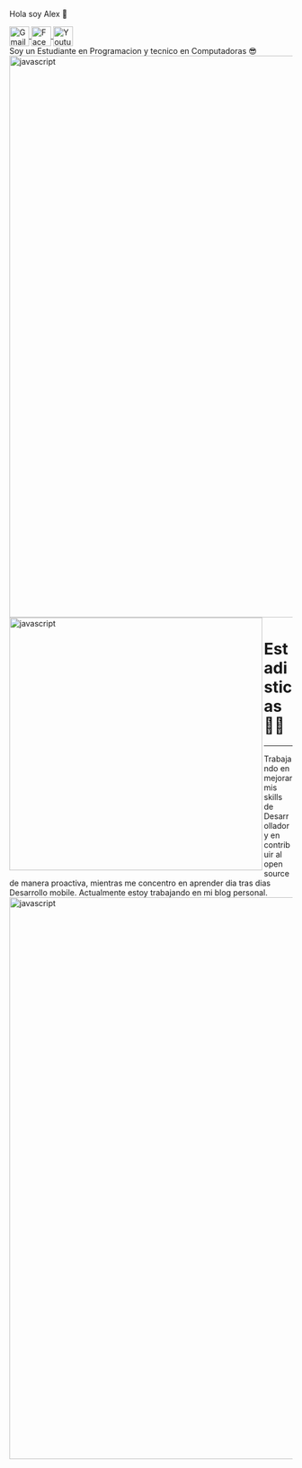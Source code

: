 Hola soy Alex  👋


<a href="mailto:alexdcancho@gmail.com" target="_blank" >
  <img align="center" 
       alt="Gmail" 
       width="35px" 
       src="https://cdn-icons-png.flaticon.com/512/5968/5968534.png" />
</a>

<a href="https://www.facebook.com/alex.cancho.77" target="_blank" >
  <img align="center" 
       alt="Facebook" 
       width="35px" 
       src="https://cdn-icons-png.flaticon.com/512/733/733547.png" />
</a>

<a href="https://www.youtube.com/channel/UC9_XV5rbB7iGUj_bapiuGMw" target="_blank" >
  <img align="center" 
       alt="Youtube" 
       width="35px" 
       src="https://cdn-icons-png.flaticon.com/512/1384/1384060.png" />
</a>
<br>
Soy un Estudiante en Programacion y tecnico en Computadoras 😎

<img align="center" src="https://user-images.githubusercontent.com/73097560/115834477-dbab4500-a447-11eb-908a-139a6edaec5c.gif" alt="javascript" width="1000"/>


<img align="left" src="https://github-readme-stats.vercel.app/api?username=Zelechos&show_icons=true" alt="javascript" width="450"/>
<h1>Estadisticas 👨‍💻</h1>
<hr>
Trabajando en mejorar mis skills de Desarrollador y en contribuir al open source de manera proactiva, mientras me concentro en aprender dia tras dias Desarrollo mobile. Actualmente estoy trabajando en mi blog personal.
<img align="center" src="https://user-images.githubusercontent.com/73097560/115834477-dbab4500-a447-11eb-908a-139a6edaec5c.gif" alt="javascript" width="1000"/>


